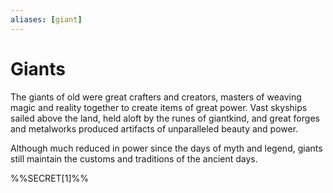 ```yaml
---
aliases: [giant]
---
```


# Giants

The giants of old were great crafters and creators, masters of weaving magic and reality together to create items of great power. Vast skyships sailed above the land, held aloft by the runes of giantkind, and great forges and metalworks produced artifacts of unparalleled beauty and power. 

Although much reduced in power since the days of myth and legend, giants still maintain the customs and traditions of the ancient days. 

%%SECRET[1]%%